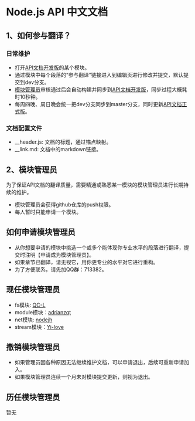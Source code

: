 # Node.js API 中文文档

## 1、如何参与翻译？

### 日常维护
- 打开[API文档开发版]的某个模块。
- 通过模块中每个段落的“参与翻译”链接进入到编辑页进行修改并提交，默认提交到dev分支。
- [模块管理员]审核通过后会自动构建并同步到[API文档开发版]，同步过程大概耗时10秒钟。
- 每周四晚、周日晚会统一把dev分支同步到master分支，同时更新[API文档正式版]。

### 文档配置文件

- __header.js: 文档的标题，通过锚点映射。
- __link.md: 文档中的markdown链接。


## 2、模块管理员

为了保证API文档的翻译质量，需要精通或熟悉某一模块的模块管理员进行长期持续的维护。

- 模块管理员会获得github仓库的push权限。
- 每人暂时只能申请一个模块。

## 如何申请模块管理员
- 从你想要申请的模块中挑选一个或多个能体现你专业水平的段落进行翻译，提交时注明【申请成为模块管理员】。
- 如果章节已翻译，请无视它，用你更专业的水平对它进行重构。
- 为了方便联系，请先加QQ群：713382。

## 现任模块管理员
- fs模块: [QC-L]
- module模块：[adrianzqt]
- net模块: [nodejh]
- stream模块：[Yi-love]

## 撤销模块管理员
- 如果管理员因各种原因无法继续维护文档，可以申请退出，后续可重新申请加入。
- 如果模块管理员连续一个月未对模块提交更新，则视为退出。

## 历任模块管理员
暂无


[API文档正式版]: http://nodejs.cn/api/
[API文档开发版]: http://nodejs.cn/api/dev/
[模块管理员]: https://github.com/nodejscn/node-api-cn/blob/master/README.md#模块管理员

[QC-L]: https://github.com/QC-L
[adrianzqt]: https://github.com/adrianzqt
[nodejh]: https://github.com/nodejh
[Yi-love]: https://github.com/Yi-love
